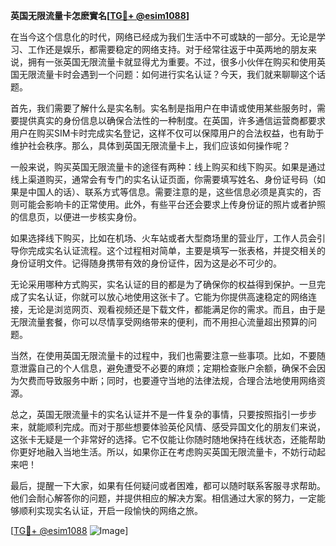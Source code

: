 **英国无限流量卡怎麽實名[[TG💪+ @esim1088](https://t.me/s/esim1088)]**

在当今这个信息化的时代，网络已经成为我们生活中不可或缺的一部分。无论是学习、工作还是娱乐，都需要稳定的网络支持。对于经常往返于中英两地的朋友来说，拥有一张英国无限流量卡就显得尤为重要。不过，很多小伙伴在购买和使用英国无限流量卡时会遇到一个问题：如何进行实名认证？今天，我们就来聊聊这个话题。

首先，我们需要了解什么是实名制。实名制是指用户在申请或使用某些服务时，需要提供真实的身份信息以确保合法性的一种制度。在英国，许多通信运营商都要求用户在购买SIM卡时完成实名登记，这样不仅可以保障用户的合法权益，也有助于维护社会秩序。那么，具体到英国无限流量卡上，我们应该如何操作呢？

一般来说，购买英国无限流量卡的途径有两种：线上购买和线下购买。如果是通过线上渠道购买，通常会有专门的实名认证页面，你需要填写姓名、身份证号码（如果是中国人的话）、联系方式等信息。需要注意的是，这些信息必须是真实的，否则可能会影响卡的正常使用。此外，有些平台还会要求上传身份证的照片或者护照的信息页，以便进一步核实身份。

如果选择线下购买，比如在机场、火车站或者大型商场里的营业厅，工作人员会引导你完成实名认证流程。这个过程相对简单，主要是填写一张表格，并提交相关的身份证明文件。记得随身携带有效的身份证件，因为这是必不可少的。

无论采用哪种方式购买，实名认证的目的都是为了确保你的权益得到保护。一旦完成了实名认证，你就可以放心地使用这张卡了。它能为你提供高速稳定的网络连接，无论是浏览网页、观看视频还是下载文件，都能满足你的需求。而且，由于是无限流量套餐，你可以尽情享受网络带来的便利，而不用担心流量超出预算的问题。

当然，在使用英国无限流量卡的过程中，我们也需要注意一些事项。比如，不要随意泄露自己的个人信息，避免遭受不必要的麻烦；定期检查账户余额，确保不会因为欠费而导致服务中断；同时，也要遵守当地的法律法规，合理合法地使用网络资源。

总之，英国无限流量卡的实名认证并不是一件复杂的事情，只要按照指引一步步来，就能顺利完成。而对于那些想要体验英伦风情、感受异国文化的朋友们来说，这张卡无疑是一个非常好的选择。它不仅能让你随时随地保持在线状态，还能帮助你更好地融入当地生活。所以，如果你正在考虑购买英国无限流量卡，不妨行动起来吧！

最后，提醒一下大家，如果有任何疑问或者困难，都可以随时联系客服寻求帮助。他们会耐心解答你的问题，并提供相应的解决方案。相信通过大家的努力，一定能够顺利实现实名认证，开启一段愉快的网络之旅。

[[TG💪+ @esim1088](https://t.me/s/esim1088) ![Image](https://i.postimg.cc/4NQfJmqS/Snipaste-2025-05-13-00-14-12.png)]